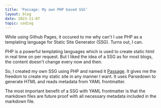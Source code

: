 ```yaml
---
title: 'Passage: My own PHP based SSG'
layout: blog
date: 2023-11-07
topic: coding
---
```


While using Github Pages, it occured to me why can't I use PHP as a templating language for Static Site Generator (SSG). Turns out, I can. 

PHP is a powerful templating languages which is used to create static html in real time on per request. But I liked the idea of a SSG as for most blogs, the content doesn't change every now and then.

So, I created my own SSG using PHP and named it [Passage](https://github.com/ReactiveMatter/passage). It gives me the freedom to create my static site in any manner I want. It uses Parsedown to generate HTML and reads metadata from YAML frontmatter.

The most important benefit of a SSG with YAML frontmatter is that the markdown files are future proof with all necessary metadata included in the markdown file.